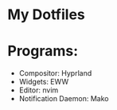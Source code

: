# My Dotfiles


# Programs:

- Compositor: Hyprland
- Widgets: EWW
- Editor: nvim
- Notification Daemon: Mako
